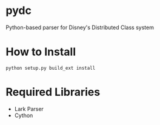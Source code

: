 # pydc
Python-based parser for Disney's Distributed Class system

# How to Install
```
python setup.py build_ext install
```

# Required Libraries
* Lark Parser
* Cython
